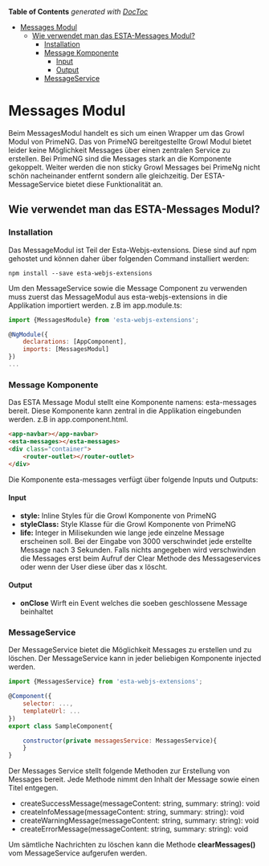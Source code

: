 <!-- START doctoc generated TOC please keep comment here to allow auto update -->
<!-- DON'T EDIT THIS SECTION, INSTEAD RE-RUN doctoc TO UPDATE -->
**Table of Contents**  *generated with [DocToc](https://github.com/thlorenz/doctoc)*

- [Messages Modul](#messages-modul)
  - [Wie verwendet man das ESTA-Messages Modul?](#wie-verwendet-man-das-esta-messages-modul)
    - [Installation](#installation)
    - [Message Komponente](#message-komponente)
      - [Input](#input)
      - [Output](#output)
    - [MessageService](#messageservice)

<!-- END doctoc generated TOC please keep comment here to allow auto update -->

# Messages Modul

Beim MessagesModul handelt es sich um einen Wrapper um das Growl Modul
von PrimeNG. Das von PrimeNG bereitgestellte Growl Modul bietet leider
keine Möglichkeit Messages über einen zentralen Service zu erstellen. Bei PrimeNG
sind die Messages stark an die Komponente gekoppelt. Weiter werden die non sticky Growl Messages bei PrimeNg
nicht schön nacheinander entfernt sondern alle gleichzeitig. Der ESTA-MessageService
bietet diese Funktionalität an.

## Wie verwendet man das ESTA-Messages Modul?
### Installation
Das MessageModul ist Teil der Esta-Webjs-extensions. Diese sind auf npm
gehostet und können daher über folgenden Command installiert werden:

```
npm install --save esta-webjs-extensions
```

Um den MessageService sowie die Message Component zu verwenden muss zuerst das
MessageModul aus esta-webjs-extensions in die Applikation importiert werden.
z.B im app.module.ts:

```javascript
import {MessagesModule} from 'esta-webjs-extensions';

@NgModule({
    declarations: [AppComponent],
    imports: [MessagesModul]
})
...
```


### Message Komponente

Das ESTA Message Modul stellt eine Komponente namens: esta-messages bereit.
Diese Komponente kann zentral in die Applikation eingebunden werden.
z.B in app.component.html.
```html
<app-navbar></app-navbar>
<esta-messages></esta-messages>
<div class="container">
    <router-outlet></router-outlet>
</div>
```

Die Komponente esta-messages verfügt über folgende Inputs und Outputs:

#### Input
- **style:** Inline Styles für die Growl Komponente von PrimeNG
- **styleClass:** Style Klasse für die Growl Komponente von PrimeNG
- **life:** Integer in Milisekunden wie lange jede einzelne Message erscheinen
  soll. Bei der Eingabe von 3000 verschwindet jede erstellte Message nach
  3 Sekunden. Falls nichts angegeben wird verschwinden die Messages erst
  beim Aufruf der Clear Methode des Messageservices oder wenn der User diese über
  das x löscht.

#### Output
- **onClose** Wirft ein Event welches die soeben geschlossene Message
    beinhaltet

### MessageService
Der MessageService bietet die Möglichkeit Messages zu erstellen und zu löschen.
Der MessageService kann in jeder beliebigen Komponente injected werden.

```javascript
import {MessagesService} from 'esta-webjs-extensions';

@Component({
    selector: ...,
    templateUrl: ...
})
export class SampleComponent{

    constructor(private messagesService: MessagesService){
    }
}
```

Der Messages Service stellt folgende Methoden zur Erstellung von Messages bereit.
Jede Methode nimmt den Inhalt der Message sowie einen Titel entgegen.

- createSuccessMessage(messageContent: string, summary: string): void
- createInfoMessage(messageContent: string, summary: string): void
- createWarningMessage(messageContent: string, summary: string): void
- createErrorMessage(messageContent: string, summary: string): void

Um sämtliche Nachrichten zu löschen kann die Methode **clearMessages()** vom MessageService aufgerufen werden.



